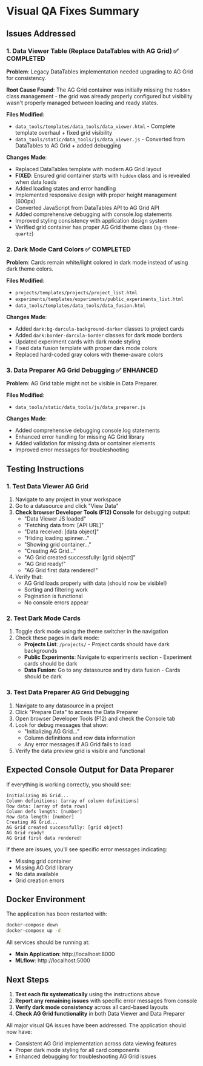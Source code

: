 # Visual QA Fixes Summary

## Issues Addressed

### 1. Data Viewer Table (Replace DataTables with AG Grid) ✅ COMPLETED
**Problem**: Legacy DataTables implementation needed upgrading to AG Grid for consistency.

**Root Cause Found**: The AG Grid container was initially missing the `hidden` class management - the grid was already properly configured but visibility wasn't properly managed between loading and ready states.

**Files Modified**:
- `data_tools/templates/data_tools/data_viewer.html` - Complete template overhaul + fixed grid visibility
- `data_tools/static/data_tools/js/data_viewer.js` - Converted from DataTables to AG Grid + added debugging

**Changes Made**:
- Replaced DataTables template with modern AG Grid layout
- **FIXED**: Ensured grid container starts with `hidden` class and is revealed when data loads
- Added loading states and error handling
- Implemented responsive design with proper height management (600px)
- Converted JavaScript from DataTables API to AG Grid API
- Added comprehensive debugging with console.log statements
- Improved styling consistency with application design system
- Verified grid container has proper AG Grid theme class (`ag-theme-quartz`)

### 2. Dark Mode Card Colors ✅ COMPLETED
**Problem**: Cards remain white/light colored in dark mode instead of using dark theme colors.

**Files Modified**:
- `projects/templates/projects/project_list.html`
- `experiments/templates/experiments/public_experiments_list.html`
- `data_tools/templates/data_tools/data_fusion.html`

**Changes Made**:
- Added `dark:bg-darcula-background-darker` classes to project cards
- Added `dark:border-darcula-border` classes for dark mode borders
- Updated experiment cards with dark mode styling
- Fixed data fusion template with proper dark mode colors
- Replaced hard-coded gray colors with theme-aware colors

### 3. Data Preparer AG Grid Debugging ✅ ENHANCED
**Problem**: AG Grid table might not be visible in Data Preparer.

**Files Modified**:
- `data_tools/static/data_tools/js/data_preparer.js`

**Changes Made**:
- Added comprehensive debugging console.log statements
- Enhanced error handling for missing AG Grid library
- Added validation for missing data or container elements
- Improved error messages for troubleshooting

## Testing Instructions

### 1. Test Data Viewer AG Grid
1. Navigate to any project in your workspace
2. Go to a datasource and click "View Data" 
3. **Check browser Developer Tools (F12) Console** for debugging output:
   - "Data Viewer JS loaded"
   - "Fetching data from: [API URL]"
   - "Data received: [data object]"
   - "Hiding loading spinner..."
   - "Showing grid container..."
   - "Creating AG Grid..."
   - "AG Grid created successfully: [grid object]"
   - "AG Grid ready!"
   - "AG Grid first data rendered!"
4. Verify that:
   - AG Grid loads properly with data (should now be visible!)
   - Sorting and filtering work
   - Pagination is functional
   - No console errors appear

### 2. Test Dark Mode Cards
1. Toggle dark mode using the theme switcher in the navigation
2. Check these pages in dark mode:
   - **Projects List**: `/projects/` - Project cards should have dark backgrounds
   - **Public Experiments**: Navigate to experiments section - Experiment cards should be dark
   - **Data Fusion**: Go to any datasource and try data fusion - Cards should be dark

### 3. Test Data Preparer AG Grid Debugging
1. Navigate to any datasource in a project
2. Click "Prepare Data" to access the Data Preparer
3. Open browser Developer Tools (F12) and check the Console tab
4. Look for debug messages that show:
   - "Initializing AG Grid..."
   - Column definitions and row data information
   - Any error messages if AG Grid fails to load
5. Verify the data preview grid is visible and functional

## Expected Console Output for Data Preparer

If everything is working correctly, you should see:
```
Initializing AG Grid...
Column definitions: [array of column definitions]
Row data: [array of data rows]
Column defs length: [number]
Row data length: [number]
Creating AG Grid...
AG Grid created successfully: [grid object]
AG Grid ready!
AG Grid first data rendered!
```

If there are issues, you'll see specific error messages indicating:
- Missing grid container
- Missing AG Grid library
- No data available
- Grid creation errors

## Docker Environment

The application has been restarted with:
```bash
docker-compose down
docker-compose up -d
```

All services should be running at:
- **Main Application**: http://localhost:8000
- **MLflow**: http://localhost:5000

## Next Steps

1. **Test each fix systematically** using the instructions above
2. **Report any remaining issues** with specific error messages from console
3. **Verify dark mode consistency** across all card-based layouts
4. **Check AG Grid functionality** in both Data Viewer and Data Preparer

All major visual QA issues have been addressed. The application should now have:
- Consistent AG Grid implementation across data viewing features
- Proper dark mode styling for all card components
- Enhanced debugging for troubleshooting AG Grid issues
